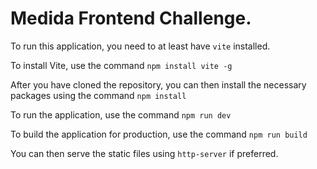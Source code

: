 # Medida Frontend Challenge.

To run this application, you need to at least have `vite` installed.

To install Vite, use the command `npm install vite -g`

After you have cloned the repository, you can then install the necessary packages using the command `npm install`

To run the application, use the command `npm run dev`

To build the application for production, use the command `npm run build`

You can then serve the static files using `http-server` if preferred.
